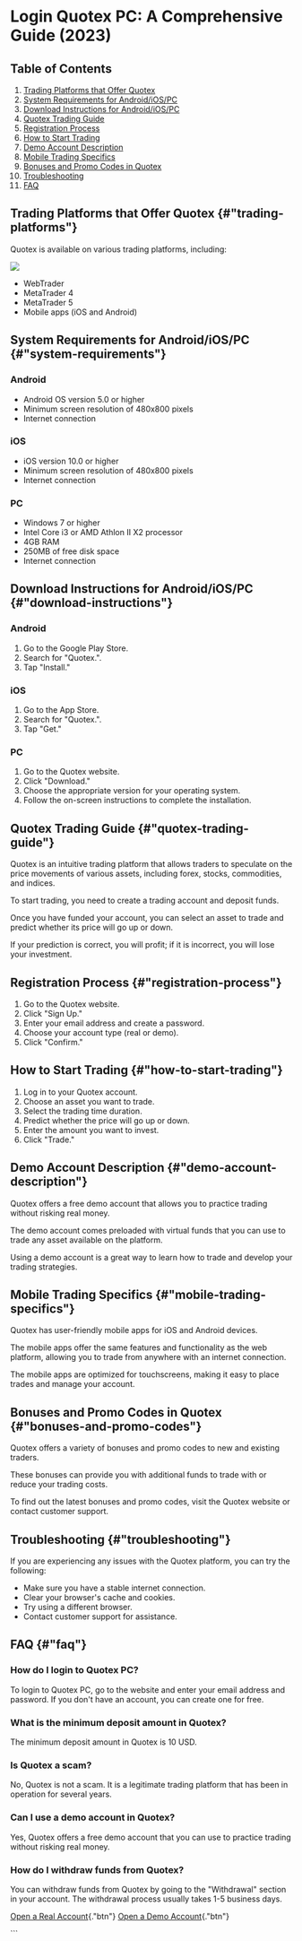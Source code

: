 

# Login Quotex PC: A Comprehensive Guide (2023)




## Table of Contents

1.  [Trading Platforms that Offer Quotex](\%22#trading-platforms\%22)
2.  [System Requirements for
    Android/iOS/PC](\%22#system-requirements\%22)
3.  [Download Instructions for
    Android/iOS/PC](\%22#download-instructions\%22)
4.  [Quotex Trading Guide](\%22#quotex-trading-guide\%22)
5.  [Registration Process](\%22#registration-process\%22)
6.  [How to Start Trading](\%22#how-to-start-trading\%22)
7.  [Demo Account Description](\%22#demo-account-description\%22)
8.  [Mobile Trading Specifics](\%22#mobile-trading-specifics\%22)
9.  [Bonuses and Promo Codes in
    Quotex](\%22#bonuses-and-promo-codes\%22)
10. [Troubleshooting](\%22#troubleshooting\%22)
11. [FAQ](\%22#faq\%22)

## Trading Platforms that Offer Quotex {#"trading-platforms"}

Quotex is available on various trading platforms, including:

[![](https://static.quotex.io/files/3_en/300_250.jpg)](https://traff.sbs/brokerqxlid)

-   WebTrader
-   MetaTrader 4
-   MetaTrader 5
-   Mobile apps (iOS and Android)

## System Requirements for Android/iOS/PC {#"system-requirements"}

### Android

-   Android OS version 5.0 or higher
-   Minimum screen resolution of 480x800 pixels
-   Internet connection

### iOS

-   iOS version 10.0 or higher
-   Minimum screen resolution of 480x800 pixels
-   Internet connection

### PC

-   Windows 7 or higher
-   Intel Core i3 or AMD Athlon II X2 processor
-   4GB RAM
-   250MB of free disk space
-   Internet connection

## Download Instructions for Android/iOS/PC {#"download-instructions"}

### Android

1.  Go to the Google Play Store.
2.  Search for "Quotex.".
3.  Tap "Install."

### iOS

1.  Go to the App Store.
2.  Search for "Quotex.".
3.  Tap "Get."

### PC

1.  Go to the Quotex website.
2.  Click "Download."
3.  Choose the appropriate version for your operating system.
4.  Follow the on-screen instructions to complete the installation.

## Quotex Trading Guide {#"quotex-trading-guide"}

Quotex is an intuitive trading platform that allows traders to speculate
on the price movements of various assets, including forex, stocks,
commodities, and indices.

To start trading, you need to create a trading account and deposit
funds.

Once you have funded your account, you can select an asset to trade and
predict whether its price will go up or down.

If your prediction is correct, you will profit; if it is incorrect, you
will lose your investment.

## Registration Process {#"registration-process"}

1.  Go to the Quotex website.
2.  Click "Sign Up."
3.  Enter your email address and create a password.
4.  Choose your account type (real or demo).
5.  Click "Confirm."

## How to Start Trading {#"how-to-start-trading"}

1.  Log in to your Quotex account.
2.  Choose an asset you want to trade.
3.  Select the trading time duration.
4.  Predict whether the price will go up or down.
5.  Enter the amount you want to invest.
6.  Click "Trade."

## Demo Account Description {#"demo-account-description"}

Quotex offers a free demo account that allows you to practice trading
without risking real money.

The demo account comes preloaded with virtual funds that you can use to
trade any asset available on the platform.

Using a demo account is a great way to learn how to trade and develop
your trading strategies.

## Mobile Trading Specifics {#"mobile-trading-specifics"}

Quotex has user-friendly mobile apps for iOS and Android devices.

The mobile apps offer the same features and functionality as the web
platform, allowing you to trade from anywhere with an internet
connection.

The mobile apps are optimized for touchscreens, making it easy to place
trades and manage your account.

## Bonuses and Promo Codes in Quotex {#"bonuses-and-promo-codes"}

Quotex offers a variety of bonuses and promo codes to new and existing
traders.

These bonuses can provide you with additional funds to trade with or
reduce your trading costs.

To find out the latest bonuses and promo codes, visit the Quotex website
or contact customer support.

## Troubleshooting {#"troubleshooting"}

If you are experiencing any issues with the Quotex platform, you can try
the following:

-   Make sure you have a stable internet connection.
-   Clear your browser\'s cache and cookies.
-   Try using a different browser.
-   Contact customer support for assistance.

## FAQ {#"faq"}

### How do I login to Quotex PC?

To login to Quotex PC, go to the website and enter your email address
and password. If you don\'t have an account, you can create one for
free.

### What is the minimum deposit amount in Quotex?

The minimum deposit amount in Quotex is 10 USD.

### Is Quotex a scam?

No, Quotex is not a scam. It is a legitimate trading platform that has
been in operation for several years.

### Can I use a demo account in Quotex?

Yes, Quotex offers a free demo account that you can use to practice
trading without risking real money.

### How do I withdraw funds from Quotex?

You can withdraw funds from Quotex by going to the "Withdrawal"
section in your account. The withdrawal process usually takes 1-5
business days.

[Open a Real
Account](\%22https://traff.sbs/brokerqxsignup\%22){."btn"} [Open a
Demo Account](\%22https://traff.sbs/brokerqxsignup\%22){."btn"}

\`\`\`

